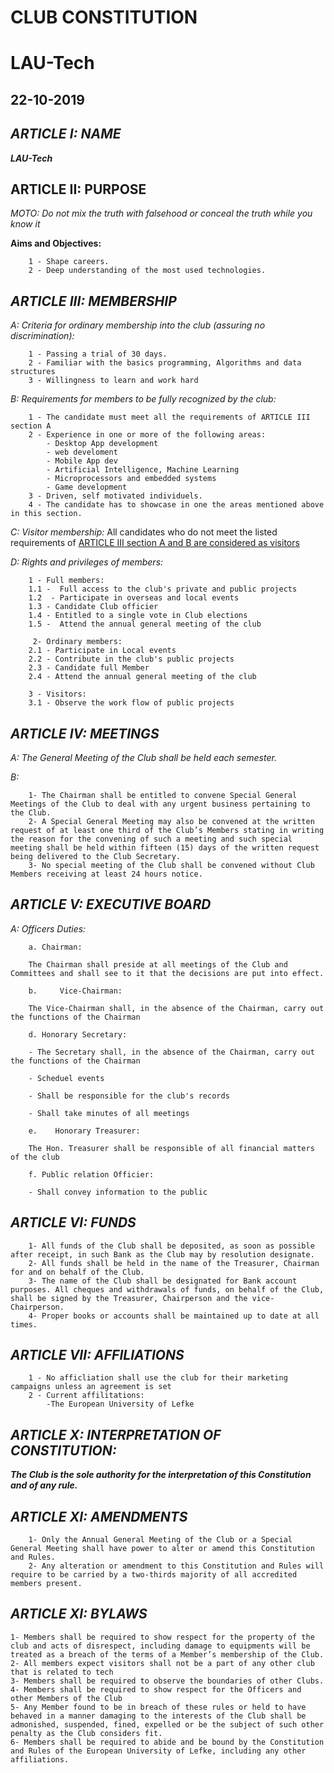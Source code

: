 # CLUB CONSTITUTION

# LAU-Tech

## 22-10-2019

## ***ARTICLE I: NAME***

**_LAU-Tech_**

## **ARTICLE II: PURPOSE**

_MOTO: Do not mix the truth with falsehood or conceal the truth while you know it_

**Aims and Objectives:**

```
    1 - Shape careers.
    2 - Deep understanding of the most used technologies.  	
```

## ***ARTICLE III:  MEMBERSHIP***

_A:  Criteria for ordinary membership into the club (assuring no discrimination):_
	
```
    1 - Passing a trial of 30 days.
    2 - Familiar with the basics programming, Algorithms and data structures
    3 - Willingness to learn and work hard 
```
    
_B:  Requirements for members to be fully recognized by the club:_

```
    1 - The candidate must meet all the requirements of ARTICLE III section A 
    2 - Experience in one or more of the following areas:
        - Desktop App development
        - web develoment
        - Mobile App dev
        - Artificial Intelligence, Machine Learning
        - Microprocessors and embedded systems
        - Game development
    3 - Driven, self motivated individuels. 
    4 - The candidate has to showcase in one the areas mentioned above in this section.
```

_C: Visitor membership:_
   All candidates who do not meet the listed requirements of [ARTICLE III section A and B are considered as visitors](#ARTICLE-III-:-MEMBERSHIP)

_D:  Rights and privileges of members:_
```
    1 - Full members:
    1.1 -  Full access to the club's private and public projects
    1.2  - Participate in overseas and local events
    1.3 - Candidate Club officier
    1.4 - Entitled to a single vote in Club elections
    1.5 -  Attend the annual general meeting of the club

     2- Ordinary members:
    2.1 - Participate in Local events
    2.2 - Contribute in the club's public projects
    2.3 - Candidate full Member   
    2.4 - Attend the annual general meeting of the club 

    3 - Visitors:
    3.1 - Observe the work flow of public projects
```

## ***ARTICLE IV:  MEETINGS***

_A:  The General Meeting of the Club shall be held each semester._

_B:_
```  
    1- The Chairman shall be entitled to convene Special General Meetings of the Club to deal with any urgent business pertaining to the Club. 
    2- A Special General Meeting may also be convened at the written request of at least one third of the Club’s Members stating in writing the reason for the convening of such a meeting and such special meeting shall be held within fifteen (15) days of the written request 	being delivered to the Club Secretary. 
    3- No special meeting of the Club shall be convened without Club Members receiving at least 24 hours notice.
```

## ***ARTICLE V:  EXECUTIVE BOARD***

_A:  Officers Duties:_

```
    a. Chairman:
    
    The Chairman shall preside at all meetings of the Club and Committees and shall see to it that the decisions are put into effect.
    
    b.     Vice-Chairman:
    
    The Vice-Chairman shall, in the absence of the Chairman, carry out the functions of the Chairman
    
    d. Honorary Secretary:
    
    - The Secretary shall, in the absence of the Chairman, carry out the functions of the Chairman  
    
    - Scheduel events
    
    - Shall be responsible for the club's records
    
    - Shall take minutes of all meetings
    
    e.    Honorary Treasurer:
    
    The Hon. Treasurer shall be responsible of all financial matters of the club
    
    f. Public relation Officier:
    
    - Shall convey information to the public
```

## ***ARTICLE VI:  FUNDS***

```
    1- All funds of the Club shall be deposited, as soon as possible after receipt, in such Bank as the Club may by resolution designate. 
    2- All funds shall be held in the name of the Treasurer, Chairman for and on behalf of the Club. 
    3- The name of the Club shall be designated for Bank account purposes. All cheques and withdrawals of funds, on behalf of the Club, shall be signed by the Treasurer, Chairperson and the vice-Chairperson. 
    4- Proper books or accounts shall be maintained up to date at all times.
```

## ***ARTICLE VII:  AFFILIATIONS***

```
    1 - No afficliation shall use the club for their marketing campaigns unless an agreement is set
    2 - Current affilitations:
        -The European University of Lefke
```

## ***ARTICLE X:  INTERPRETATION OF CONSTITUTION:***

**_The Club is the sole authority for the interpretation of this Constitution and of any 	rule._**

## ***ARTICLE XI:  AMENDMENTS***

```
    1- Only the Annual General Meeting of the Club or a Special General Meeting shall have power to alter or amend this Constitution and Rules. 
    2- Any alteration or amendment to this Constitution and Rules will require to be carried by a two-thirds majority of all accredited members present.
```

## ***ARTICLE XI:  BYLAWS***

	1- Members shall be required to show respect for the property of the club and acts of disrespect, including damage to equipments will be treated as a breach of the terms of a Member’s membership of the Club.
	2- All members expect visitors shall not be a part of any other club that is related to tech
	3- Members shall be required to observe the boundaries of other Clubs.
	4- Members shall be required to show respect for the Officers and other Members of the Club
	5- Any Member found to be in breach of these rules or held to have behaved in a manner damaging to the interests of the Club shall be admonished, suspended, fined, expelled or be the subject of such other penalty as the Club considers fit.
	6- Members shall be required to abide and be bound by the Constitution and Rules of the European University of Lefke, including any other affiliations.  

